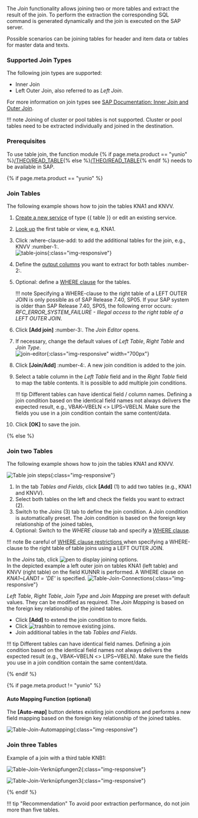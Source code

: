 The *Join* functionality allows joining two or more tables and extract the result of the join. 
To perform the extraction the corresponding SQL command is generated dynamically and the join is executed on the SAP server. <br>

Possible scenarios can be joining tables for header and item data or tables for master data and texts. 

### Supported Join Types

The following join types are supported:

- Inner Join
- Left Outer Join, also referred to as *Left Join*.

For more information on join types see [SAP Documentation: Inner Join and Outer Join](https://help.sap.com/doc/saphelp_nwpi71/7.1/en-US/cf/21ec77446011d189700000e8322d00/content.htm?no_cache=true). <br>

!!! note
	Joining of cluster or pool tables is not supported. Cluster or pool tables need to be extracted individually and joined in the destination.

### Prerequisites

To use table join, the function module {% if page.meta.product == "yunio" %}[/THEO/READ_TABLE](../setup-in-sap/custom-function-module-for-table-extraction.md/#installation-of-theoread_table){% else %}[/THEO/READ_TABLE](../sap-customizing/custom-function-module-for-table-extraction.md){% endif %} needs to be available in SAP. 


{% if page.meta.product == "yunio" %}
### Join Tables

The following example shows how to join the tables KNA1 and KNVV.

1. [Create a new service](../../getting-started.md/#create-a-service) of type {{ table }} or edit an existing service.
2. [Look up](create-a-table-service.md/#look-up-an-sap-table-or-view) the first table or view, e.g, KNA1.
3. Click :where-clause-add: to add the additional tables for the join, e.g., KNVV :number-1:.<br>
![table-joins](../../assets/images/yunio/table-joins.png){:class="img-responsive"}
4. Define the [output columns](settings.md/#output-columns) you want to extract for both tables :number-2:.
5. Optional: define a [WHERE clause](where-clause.md) for the tables.

	!!! note
		Specifying a WHERE-clause to the right table of a LEFT OUTER JOIN is only possible as of SAP Release 7.40, SP05.
		If your SAP system is older than SAP Release 7.40, SP05, the following error occurs: *RFC_ERROR_SYSTEM_FAILURE - Illegal access to the right table of a LEFT OUTER JOIN*.

6. Click **[Add join]** :number-3:. The *Join Editor* opens.
7. If necessary, change the default values of *Left Table*, *Right Table* and *Join Type*. <br>
![join-editor](../../assets/images/yunio/join-editor.png){:class="img-responsive" width="700px"}
8. Click **[Join/Add]** :number-4:. A new join condition is added to the join. 
9. Select a table column in the *Left Table* field and in the *Right Table* field to map the table contents. It is possible to add multiple join conditions.

	!!! tip
		Different tables can have identical field / column names. 
		Defining a join condition based on the identical field names not always delivers the expected result, e.g., VBAK~VBELN <> LIPS~VBELN.
		Make sure the fields you use in a join condition contain the same content/data.

10. Click **[OK]** to save the join.

{% else %} 

### Join two Tables
The following example shows how to join the tables KNA1 and KNVV.

![Table join steps](../../assets/images/join_steps_1.png){:class="img-responsive"}

1. In the tab *Tables and Fields*, click **[Add]** (1) to add two tables (e.g., KNA1 and KNVV).
2. Select both tables on the left and check the fields you want to extract (2). 
3. Switch to the *Joins* (3) tab to define the join condition. A Join condition is automatically preset. The Join condition is based on the foreign key relationship of the joined tables, 
4. Optional: Switch to the *WHERE clause* tab and specify a [WHERE clause](./where-clause).

!!! note
	Be careful of [WHERE clause restrictions ](where-clause.md/#where-clause-restrictions) when specifying a WHERE-clause to the right table of table joins using a LEFT OUTER JOIN.

In the *Joins* tab, click ![pen](../../assets/images/icons/pen.png) to display joining options. <br>
In the depicted example a left outer join on tables KNA1 (left table) and KNVV (right table) on the field KUNNR is performed. A WHERE clause on *KNA1~LAND1 = 'DE'* is specified. 
![Table-Join-Connections](../../assets/images/join_verknüpfungen_01.png){:class="img-responsive"}

*Left Table*, *Right Table*, *Join Type* and *Join Mapping* are preset with default values. They can be modified as required. The *Join Mapping* is based on the foreign key relationship of the joined tables.<br>
- Click **[Add]** to extend the join condition to more fields. 
- Click ![trashbin](../../assets/images/icons/trashbin.png) to remove existing joins. 
- Join additional tables in the tab *Tables and Fields*. 

!!! tip
	Different tables can have identical field names. Defining a join condition based on the identical field names not always delivers the expected result (e.g., VBAK~VBELN <> LIPS~VBELN).
	Make sure the fields you use in a join condition contain the same content/data.

{% endif %} 


{% if page.meta.product != "yunio" %}
#### Auto Mapping Function (optional)

The **[Auto-map]** button deletes existing join conditions and performs a new field mapping based on the foreign key relationship of the joined tables. 

![Table-Join-Automapping](../../assets/images/join_automap.png){:class="img-responsive"}


### Join three Tables
Example of a join with a third table KNB1:

![Table-Join-Verknüpfungen2](../../assets/images/join_verknüpfungen_02.png){:class="img-responsive"}

![Table-Join-Verknüpfungen3](../../assets/images/join_verknüpfungen_03.png){:class="img-responsive"}

{% endif %} 


!!! tip "Recommendation" 
	To avoid poor extraction performance, do not join more than five tables.
